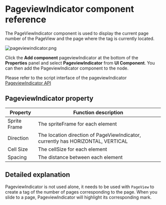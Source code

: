 # PageviewIndicator component reference

The PageViewIndicator component is used to display the current page number of the PageView and the page where the tag is currently located.

![pageviewindicator.png](./pageviewindicator/pageviewindicator.png)

Click the **Add component** pageviewIndicator at the bottom of the **Properties** panel and select **PageviewIndicator** from **UI Component**. You can then add the PageviewIndicator component to the node.

Please refer to the script interface of the pageviewIndicator [PageviewIndicator API](../../../api/en/classes/PageViewIndicator.html)

## PageviewIndicator property

| Property    |   Function description |
| ----------- | ----------- |
| Sprite Frame | The spriteFrame for each element |
| Direction    | The location direction of PageViewIndicator, currently has HORIZONTAL, VERTICAL |
| Cell Size    | The cellSize for each element |
| Spacing      | The distance between each element |


## Detailed explanation

PageviewIndicator is not used alone, it needs to be used with `PageView` to create a tag of the number of pages corresponding to the page. When you slide to a page, PageviewIndicator will highlight its corresponding mark.
